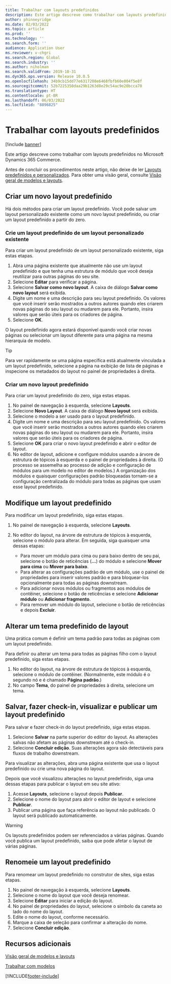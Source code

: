```yaml
---
title: Trabalhar com layouts predefinidos
description: Este artigo descreve como trabalhar com layouts predefinidos no Microsoft Dynamics 365 Commerce.
author: phinneyridge
ms.date: 02/03/2022
ms.topic: article
ms.prod: ''
ms.technology: ''
ms.search.form: ''
audience: Application User
ms.reviewer: v-chgri
ms.search.region: Global
ms.search.industry: ''
ms.author: niholman
ms.search.validFrom: 2019-10-31
ms.dyn365.ops.version: Release 10.0.5
ms.openlocfilehash: 34b9cb15dd77e6317208e6468fbfb60e804f5e8f
ms.sourcegitcommit: 52b7225350daa29b1263d8e29c54ac9e20bcca70
ms.translationtype: HT
ms.contentlocale: pt-BR
ms.lasthandoff: 06/03/2022
ms.locfileid: "8896825"
---
```

# <a name="work-with-preset-layouts"></a>Trabalhar com layouts predefinidos

[!include [banner](includes/banner.md)]

Este artigo descreve como trabalhar com layouts predefinidos no Microsoft Dynamics 365 Commerce.

Antes de concluir os procedimentos neste artigo, não deixe de ler [Layouts predefinidos e personalizados](templates-layouts-overview.md#preset-and-custom-layouts). Para obter uma visão geral, consulte [Visão geral de modelos e layouts](templates-layouts-overview.md).

## <a name="create-a-new-preset-layout"></a>Criar um novo layout predefinido

Há dois métodos para criar um layout predefinido. Você pode salvar um layout personalizado existente como um novo layout predefinido, ou criar um layout predefinido a partir do zero.

### <a name="create-a-preset-layout-from-an-existing-custom-layout"></a>Crie um layout predefinido de um layout personalizado existente

Para criar um layout predefinido de um layout personalizado existente, siga estas etapas.

1. Abra uma página existente que atualmente não use um layout predefinido e que tenha uma estrutura de módulo que você deseja reutilizar para outras páginas do seu site.
1. Selecione **Editar** para verificar a página.
1. Selecione **Salvar como novo layout**. A caixa de diálogo **Salvar como novo layout** será exibida.
1. Digite um nome e uma descrição para seu layout predefinido. Os valores que você inserir serão mostrados a outros autores quando eles criarem novas páginas do seu layout ou mudarem para ele. Portanto, insira valores que serão úteis para os criadores de página.
1. Selecione **OK**.

O layout predefinido agora estará disponível quando você criar novas páginas ou selecionar um layout diferente para uma página na mesma hierarquia de modelo.

> [!TIP]
> Para ver rapidamente se uma página específica está atualmente vinculada a um layout predefinido, selecione a página na exibição de lista de páginas e inspecione os metadados do layout no painel de propriedades à direita.

### <a name="create-a-new-preset-layout"></a>Criar um novo layout predefinido

Para criar um layout predefinido do zero, siga estas etapas.

1. No painel de navegação à esquerda, selecione **Layouts**.
1. Selecione **Novo Layout**. A caixa de diálogo **Novo layout** será exibida.
1. Selecione o modelo a ser usado para o layout predefinido.
1. Digite um nome e uma descrição para seu layout predefinido. Os valores que você inserir serão mostrados a outros autores quando eles criarem novas páginas do seu layout ou mudarem para ele. Portanto, insira valores que serão úteis para os criadores de página.
1. Selecione **OK** para criar o novo layout predefinido e abrir o editor de layout.
1. No editor de layout, adicione e configure módulos usando a árvore de estrutura de tópicos à esquerda e o painel de propriedades à direita. (O processo se assemelha ao processo de adição e configuração de módulos para um modelo no editor de modelos.) A organização dos módulos e quaisquer configurações padrão bloqueadas tornam-se a configuração centralizada do módulo para todas as páginas que usam esse layout predefinido.

## <a name="modify-a-preset-layout"></a>Modifique um layout predefinido

Para modificar um layout predefinido, siga estas etapas.

1. No painel de navegação à esquerda, selecione **Layouts**.
1. No editor do layout, na árvore de estrutura de tópicos à esquerda, selecione o módulo para alterar. Em seguida, siga quaisquer uma dessas etapas:

    - Para mover um módulo para cima ou para baixo dentro de seu pai, selecione o botão de reticências (**...**) do módulo e selecione **Mover para cima** ou **Mover para baixo**.
    - Para alterar as configurações padrão de um módulo, use o painel de propriedades para inserir valores padrão e para bloquear-los opcionalmente para todas as páginas downstream.
    - Para adicionar novos módulos ou fragmentos aos módulos de contêiner, selecione o botão de reticências e selecione **Adicionar módulo** ou **Adicionar fragmento**.
    - Para remover um módulo do layout, selecione o botão de reticências e depois **Excluir**.

## <a name="change-a-preset-layout-theme"></a>Alterar um tema predefinido de layout

Uma prática comum é definir um tema padrão para todas as páginas com um layout predefinido.

Para definir ou alterar um tema para todas as páginas filho com o layout predefinido, siga estas etapas.

1. No editor do layout, na árvore de estrutura de tópicos à esquerda, selecione o módulo de contêiner. (Normalmente, este módulo é o segundo nó e é chamado **Página padrão**.)
1. No campo **Tema**, do painel de propriedades à direita, selecione um tema.

## <a name="save-check-in-preview-and-publish-a-preset-layout"></a>Salvar, fazer check-in, visualizar e publicar um layout predefinido

Para salvar e fazer check-in do layout predefinido, siga estas etapas.

1. Selecione **Salvar** na parte superior do editor do layout. As alterações salvas não afetam as páginas downstream até o check-in.
1. Selecione **Concluir edição**. Suas alterações agora são detectáveis para fluxos de trabalho downstream.

Para visualizar as alterações, abra uma página existente que usa o layout predefinido ou crie uma nova página do layout.

Depois que você visualizou alterações no layout predefinido, siga uma dessas etapas para publicar o layout em seu site ativo:

1. Acesse **Layouts**, selecione o layout depois **Publicar**.
1. Selecione o nome do layout para abrir o editor de layout e selecione **Publicar**.
1. Publicar uma página que faça referência ao layout não publicado. O layout será publicado automaticamente.

> [!WARNING]
> Os layouts predefinidos podem ser referenciados a várias páginas. Quando você publica um layout predefinido, saiba que pode afetar o layout de várias páginas.

## <a name="rename-a-preset-layout"></a>Renomeie um layout predefinido

Para renomear um layout predefinido no construtor de sites, siga estas etapas.

1. No painel de navegação à esquerda, selecione **Layouts**.
1. Selecione o nome do layout que você deseja renomear.
1. Selecione **Editar** para iniciar a edição do layout.
1. No painel de propriedades do layout, selecione o símbolo da caneta ao lado do nome do layout.
1. Edite o nome do layout, conforme necessário.
1. Marque a caixa de seleção para confirmar a alteração do nome.
1. Selecione **Concluir edição**.

## <a name="additional-resources"></a>Recursos adicionais

[Visão geral de modelos e layouts](templates-layouts-overview.md)

[Trabalhar com modelos](work-with-templates.md)


[!INCLUDE[footer-include](../includes/footer-banner.md)]
